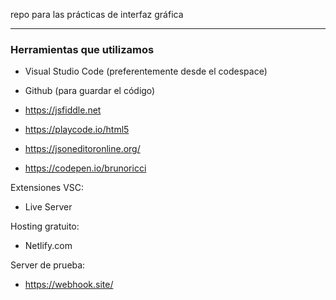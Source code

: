 repo para las prácticas de interfaz gráfica

---
### Herramientas que utilizamos

- Visual Studio Code (preferentemente desde el codespace)
- Github (para guardar el código)
- https://jsfiddle.net
- https://playcode.io/html5
- https://jsoneditoronline.org/

- https://codepen.io/brunoricci

Extensiones VSC:
- Live Server

Hosting gratuito:
- Netlify.com

Server de prueba:
- https://webhook.site/

